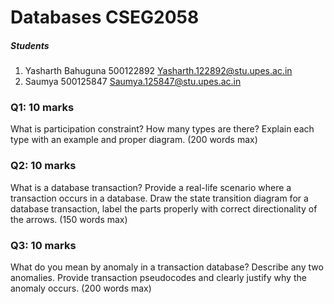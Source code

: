 
# Databases CSEG2058

##### Students
1. Yasharth Bahuguna	500122892	Yasharth.122892@stu.upes.ac.in
1. Saumya	500125847	Saumya.125847@stu.upes.ac.in


### Q1: 10 marks
What is participation constraint? How many types are there? Explain each type with an example and proper diagram. (200 words max)

### Q2: 10 marks
What is a database transaction? Provide a real-life scenario where a transaction occurs in a database. Draw the state transition diagram for a database transaction, label the parts properly with correct directionality of the arrows. (150 words max)

### Q3: 10 marks
What do you mean by anomaly in a transaction database? Describe any two anomalies. Provide transaction pseudocodes and clearly justify why
the anomaly occurs. (200 words max)
